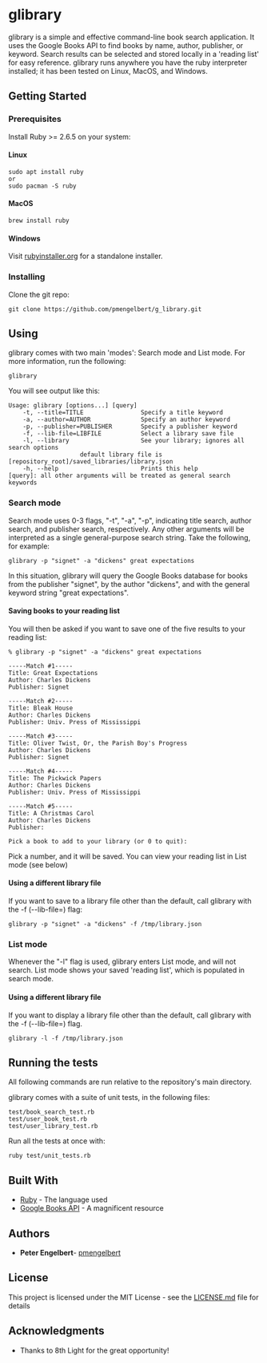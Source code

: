 # glibrary

glibrary is a simple and effective command-line book search application.  It uses the Google Books API to find books by name, author, publisher, or keyword.  Search results can be selected and stored locally in a 'reading list' for easy reference. glibrary runs anywhere you have the ruby interpreter installed; it has been tested on Linux, MacOS, and Windows.

## Getting Started

### Prerequisites

Install Ruby >= 2.6.5 on your system:
#### Linux
```
sudo apt install ruby
or
sudo pacman -S ruby
```
#### MacOS
```
brew install ruby
```

#### Windows
Visit [rubyinstaller.org](https://rubyinstaller.org/) for a standalone installer.

### Installing

Clone the git repo:
```
git clone https://github.com/pmengelbert/g_library.git
```

## Using

glibrary comes with two main 'modes': Search mode and List mode.  For more information, run the following:
```
glibrary
```

You will see output like this:

```
Usage: glibrary [options...] [query]
    -t, --title=TITLE                Specify a title keyword
    -a, --author=AUTHOR              Specify an author keyword
    -p, --publisher=PUBLISHER        Specify a publisher keyword
    -f, --lib-file=LIBFILE           Select a library save file
    -l, --library                    See your library; ignores all search options
					default library file is [repository_root]/saved_libraries/library.json
    -h, --help                       Prints this help
[query]: all other arguments will be treated as general search keywords

```

### Search mode

Search mode uses 0-3 flags, "-t", "-a", "-p", indicating title search, author search, and publisher search, respectively.
Any other arguments will be interpreted as a single general-purpose search string.  Take the following, for example:
```
glibrary -p "signet" -a "dickens" great expectations
```

In this situation, glibrary will query the Google Books database for books from the publisher "signet", by the author "dickens", and with the general keyword string "great expectations".

#### Saving books to your reading list
You will then be asked if you want to save one of the five results to your reading list:  
```
% glibrary -p "signet" -a "dickens" great expectations

-----Match #1-----
Title: Great Expectations
Author: Charles Dickens
Publisher: Signet

-----Match #2-----
Title: Bleak House
Author: Charles Dickens
Publisher: Univ. Press of Mississippi

-----Match #3-----
Title: Oliver Twist, Or, the Parish Boy's Progress
Author: Charles Dickens
Publisher: Signet

-----Match #4-----
Title: The Pickwick Papers
Author: Charles Dickens
Publisher: Univ. Press of Mississippi

-----Match #5-----
Title: A Christmas Carol
Author: Charles Dickens
Publisher: 

Pick a book to add to your library (or 0 to quit): 
```

Pick a number, and it will be saved.  You can view your reading list in List mode (see below)

#### Using a different library file
If you want to save to a library file other than the default, call glibrary with the -f (--lib-file=) flag:
```
glibrary -p "signet" -a "dickens" -f /tmp/library.json
```

### List mode
Whenever the "-l" flag is used, glibrary enters List mode, and will not search.  List mode shows your saved 'reading list', which is populated in search mode.

#### Using a different library file
If you want to display a library file other than the default, call glibrary with the -f (--lib-file=) flag.
```
glibrary -l -f /tmp/library.json
```

## Running the tests

All following commands are run relative to the repository's main directory.

glibrary comes with a suite of unit tests, in the following files:
```
test/book_search_test.rb
test/user_book_test.rb
test/user_library_test.rb
```

Run all the tests at once with:
```
ruby test/unit_tests.rb
```

## Built With

* [Ruby](https://www.ruby-lang.org) - The language used
* [Google Books API](https://developers.google.com/books/docs/v1/using) - A magnificent resource

## Authors

* **Peter Engelbert**- [pmengelbert](https://github.com/pmengelbert)

## License

This project is licensed under the MIT License - see the [LICENSE.md](LICENSE.md) file for details

## Acknowledgments

* Thanks to 8th Light for the great opportunity!
